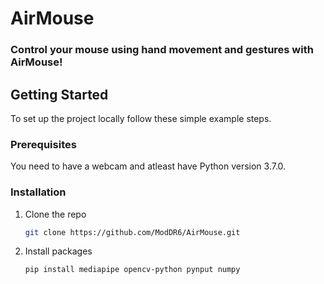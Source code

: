 # AirMouse

### Control your mouse using hand movement and gestures with AirMouse!

## Getting Started

To set up the project locally follow these simple example steps.

### Prerequisites

You need to have a webcam and atleast have Python version 3.7.0.

### Installation

1. Clone the repo
   ```sh
   git clone https://github.com/ModDR6/AirMouse.git
   ```
2. Install packages
   ```sh
   pip install mediapipe opencv-python pynput numpy
   ```
